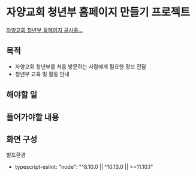 # 자양교회 청년부 홈페이지 만들기 프로젝트
[자양교회 청년부 홈페이지 공사중...](http://jayang.synology.me)
## 목적
- 자양교회 청년부를 처음 방문하는 사람에게 필요한 정보 전달
- 청년부 교육 및 활동 안내
## 해야할 일

## 들어가야할 내용

## 화면 구성

빌드환경
- typescript-eslint: "node": "^8.10.0 || ^10.13.0 || >=11.10.1"
